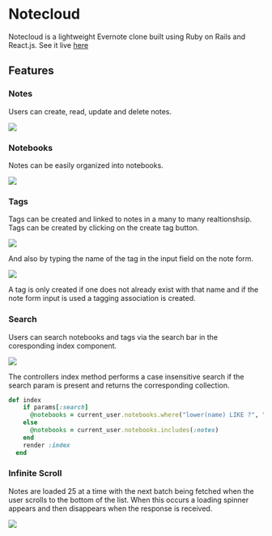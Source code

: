 # Notecloud

Notecloud is a lightweight Evernote clone built using Ruby on Rails and React.js. See it live [here](https://notecloudhapp.herokuapp.com/#/)

## Features

### Notes

Users can create, read, update and delete notes.

<img src="https://res.cloudinary.com/brainzilla/image/upload/v1528809424/notecloud_note_form.png"/>

### Notebooks 

Notes can be easily organized into notebooks. 

<img src="https://res.cloudinary.com/brainzilla/image/upload/v1528810078/notecloud_notebooks.png"/>

### Tags 

Tags can be created and linked to notes in a many to many realtionshsip. Tags can be created by clicking on the create tag button. 

<img src="https://res.cloudinary.com/brainzilla/image/upload/v1530720475/new-tag-create-1-large_f3jqjb.gif"/>

And also by typing the name of the tag in the input field on the note form. 

<img src="https://res.cloudinary.com/brainzilla/image/upload/v1530720627/new-tag-create-2-large.gif_nlpadz.gif"/>

A tag is only created if one does not already exist with that name and if the note form input is used a tagging association is created. 

### Search 

Users can search notebooks and tags via the search bar in the coresponding index component. 

<img src="https://res.cloudinary.com/brainzilla/image/upload/v1530720855/notebooks-search-large_oupmnt.gif"/>

The controllers index method performs a case insensitive search if the search param is present and returns the corresponding collection.

```ruby
def index 
    if params[:search]
      @notebooks = current_user.notebooks.where("lower(name) LIKE ?", "%#{params[:search].downcase}%").includes(:notes)
    else 
      @notebooks = current_user.notebooks.includes(:notes)
    end 
    render :index
  end 
  ```
### Infinite Scroll 

Notes are loaded 25 at a time with the next batch being fetched when the user scrolls to the bottom of the list. When this occurs a loading spinner appears and then disappears when the response is received. 

<img src="https://res.cloudinary.com/brainzilla/image/upload/v1530720926/infinite-scroll-large.gif_ytvwke.gif"/>

